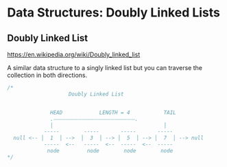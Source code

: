 # Data Structures: Doubly Linked Lists

## Doubly Linked List

<https://en.wikipedia.org/wiki/Doubly_linked_list>

A similar data structure to a singly linked list but you can traverse the collection in both directions.

```js
/*
                    Doubly Linked List


              HEAD            LENGTH = 4           TAIL
              .⏤⏤⏤⏤⏤⏤⏤⏤⏤⏤⏤⏤⏤⏤⏤⏤⏤⏤⏤⏤.
              │                                    │
            -----        -----       -----       -----
  null <-- │  1  │ -->  │  3  │ --> │  5  │ --> │  7  │ --> null
            -----  <--   -----  <--  -----  <--  -----  
             node         node        node        node
*/
```
